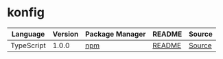 # konfig

|Language|Version|Package Manager|README|Source|
|-|-|-|-|-|
|TypeScript|1.0.0|[npm](https://www.npmjs.com/package/typescript-deeply-nested-all-of-singleton/v/1.0.0)|[README](https://github.com/konfig-dev/konfig/tree/HEAD/typescript#readme)|[Source](https://github.com/konfig-dev/konfig/tree/HEAD/typescript)|